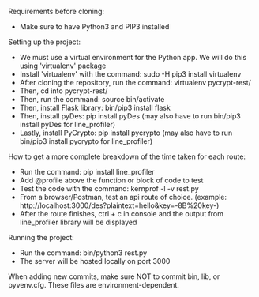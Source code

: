 Requirements before cloning:

- Make sure to have Python3 and PIP3 installed

Setting up the project:

- We must use a virtual environment for the Python app. We will do this using 'virtualenv' package
- Install 'virtualenv' with the command: sudo -H pip3 install virtualenv
- After cloning the repository, run the command: virtualenv pycrypt-rest/
- Then, cd into pycrypt-rest/
- Then, run the command: source bin/activate
- Then, install Flask library: bin/pip3 install flask
- Then, install pyDes: pip install pyDes (may also have to run bin/pip3 install pyDes for line_profiler)
- Lastly, install PyCrypto: pip install pycrypto (may also have to run bin/pip3 install pycrypto for line_profiler)

How to get a more complete breakdown of the time taken for each route:
- Run the command: pip install line_profiler
- Add @profile above the function or block of code to test
- Test the code with the command: kernprof -l -v rest.py
- From a browser/Postman, test an api route of choice. (example: http://localhost:3000/des?plaintext=hello&key=-8B%20key-)
- After the route finishes, ctrl + c in console and the output from line_profiler library will be displayed

Running the project:

- Run the command: bin/python3 rest.py
- The server will be hosted locally on port 3000

When adding new commits, make sure NOT to commit bin, lib, or pyvenv.cfg. These files are environment-dependent.